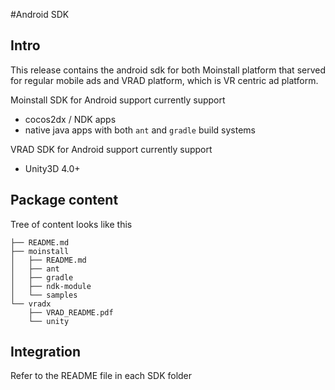 #Android SDK

## Intro
This release contains the android sdk for both Moinstall platform that served for regular mobile ads and VRAD platform, which is VR centric ad platform.

Moinstall SDK for Android support currently support
 * cocos2dx / NDK apps
 * native java apps with both `ant` and `gradle` build systems 

VRAD SDK for Android support currently support
 * Unity3D 4.0+

## Package content

Tree of content looks like this
```
├── README.md
├── moinstall
│   ├── README.md
│   ├── ant
│   ├── gradle
│   ├── ndk-module
│   └── samples
└── vradx
    ├── VRAD_README.pdf
    └── unity
```

## Integration

Refer to the README file in each SDK folder